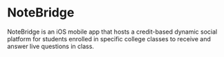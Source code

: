 # NoteBridge
NoteBridge is an iOS mobile app that hosts a credit-based dynamic social platform for students enrolled in specific college classes to receive and answer live questions in class.
